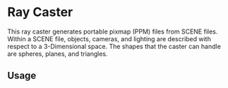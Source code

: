 # Ray Caster

This ray caster generates portable pixmap (PPM) files from SCENE files. Within a SCENE file, objects, cameras, and lighting are described with respect to a 3-Dimensional space. The shapes that the caster can handle are spheres, planes, and triangles. 

## Usage
